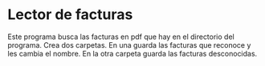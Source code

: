 # Lector de facturas
Este programa busca las facturas en pdf que hay en el directorio del programa. Crea dos carpetas. En una guarda las facturas que reconoce y les cambia el nombre. En la otra carpeta guarda las facturas desconocidas.
